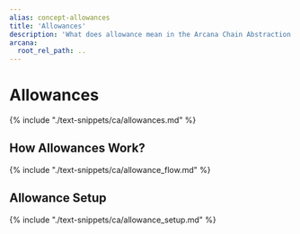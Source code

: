 ```yaml
---
alias: concept-allowances
title: 'Allowances'
description: 'What does allowance mean in the Arcana Chain Abstraction context?'
arcana:
  root_rel_path: ..
---
```


# Allowances

{% include "./text-snippets/ca/allowances.md" %}

## How Allowances Work?

{% include "./text-snippets/ca/allowance_flow.md" %}

## Allowance Setup

{% include "./text-snippets/ca/allowance_setup.md" %}